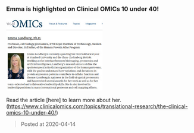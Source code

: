 ### Emma is highlighted on Clinical OMICs 10 under 40! 
![image](./images/news_20200414.jpg)


Read the article [here] to learn more about her.(https://www.clinicalomics.com/topics/translational-research/the-clinical-omics-10-under-40/)

> Posted at 2020-04-14





